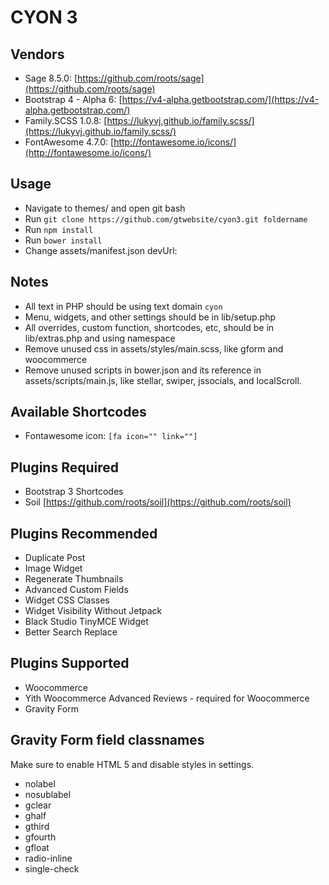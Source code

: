 # CYON 3

## Vendors
* Sage 8.5.0: [https://github.com/roots/sage](https://github.com/roots/sage)
* Bootstrap 4 - Alpha 6: [https://v4-alpha.getbootstrap.com/](https://v4-alpha.getbootstrap.com/)
* Family.SCSS 1.0.8: [https://lukyvj.github.io/family.scss/](https://lukyvj.github.io/family.scss/)
* FontAwesome 4.7.0: [http://fontawesome.io/icons/](http://fontawesome.io/icons/)

## Usage
* Navigate to themes/ and open git bash
* Run `git clone https://github.com/gtwebsite/cyon3.git foldername`
* Run `npm install`
* Run `bower install`
* Change assets/manifest.json devUrl:

## Notes
* All text in PHP should be using text domain `cyon`
* Menu, widgets, and other settings should be in lib/setup.php
* All overrides, custom function, shortcodes, etc, should be in lib/extras.php and using namespace
* Remove unused css in assets/styles/main.scss, like gform and woocommerce
* Remove unused scripts in bower.json and its reference in assets/scripts/main.js, like stellar, swiper, jssocials, and localScroll.

## Available Shortcodes
* Fontawesome icon: `[fa icon="" link=""]`

## Plugins Required
* Bootstrap 3 Shortcodes
* Soil [https://github.com/roots/soil](https://github.com/roots/soil)

## Plugins Recommended
* Duplicate Post
* Image Widget
* Regenerate Thumbnails
* Advanced Custom Fields
* Widget CSS Classes
* Widget Visibility Without Jetpack
* Black Studio TinyMCE Widget
* Better Search Replace

## Plugins Supported
* Woocommerce
* Yith Woocommerce Advanced Reviews - required for Woocommerce
* Gravity Form

## Gravity Form field classnames

Make sure to enable HTML 5 and disable styles in settings.

* nolabel
* nosublabel
* gclear
* ghalf
* gthird
* gfourth
* gfloat
* radio-inline
* single-check
